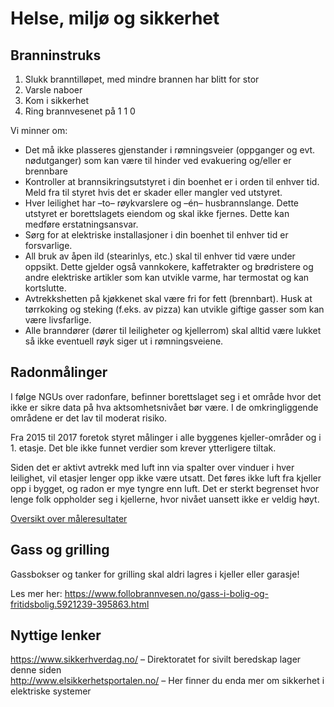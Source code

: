# Helse, miljø og sikkerhet

## Branninstruks

1. Slukk branntilløpet, med mindre brannen har blitt for stor
2. Varsle naboer
3. Kom i sikkerhet
4. Ring brannvesenet på 1 1 0

Vi minner om:

- Det må ikke plasseres gjenstander i rømningsveier (oppganger og evt.
  nødutganger) som kan være til hinder ved evakuering og/eller er brennbare
- Kontroller at brannsikringsutstyret i din boenhet er i orden til enhver tid.
  Meld fra til styret hvis det er skader eller mangler ved utstyret.
- Hver leilighet har –to– røykvarslere og –én– husbrannslange. Dette utstyret er
  borettslagets eiendom og skal ikke fjernes. Dette kan medføre
  erstatningsansvar.
- Sørg for at elektriske installasjoner i din boenhet til enhver tid er
  forsvarlige.
- All bruk av åpen ild (stearinlys, etc.) skal til enhver tid være under
  oppsikt. Dette gjelder også vannkokere, kaffetrakter og brødristere og andre
  elektriske artikler som kan utvikle varme, har termostat og kan kortslutte.
- Avtrekkshetten på kjøkkenet skal være fri for fett (brennbart). Husk at
  tørrkoking og steking (f.eks. av pizza) kan utvikle giftige gasser som kan
  være livsfarlige.
- Alle branndører (dører til leiligheter og kjellerrom) skal alltid være lukket
  så ikke eventuell røyk siger ut i rømningsveiene.

## Radonmålinger

I følge NGUs over radonfare, befinner borettslaget seg i et område hvor det ikke
er sikre data på hva aktsomhetsnivået bør være. I de omkringliggende områdene er
det lav til moderat risiko.

Fra 2015 til 2017 foretok styret målinger i alle byggenes kjeller-områder og
i 1. etasje. Det ble ikke funnet verdier som krever ytterligere tiltak.

Siden det er aktivt avtrekk med luft inn via spalter over vinduer i hver
leilighet, vil etasjer lenger opp ikke være utsatt. Det føres ikke luft fra
kjeller opp i bygget, og radon er mye tyngre enn luft. Det er sterkt begrenset
hvor lenge folk oppholder seg i kjellerne, hvor nivået uansett ikke er veldig
høyt.

[Oversikt over måleresultater](901_Badebakken_Radon_2015-2017.pdf)

## Gass og grilling

Gassbokser og tanker for grilling skal aldri lagres i kjeller eller garasje!

Les mer her: https://www.follobrannvesen.no/gass-i-bolig-og-fritidsbolig.5921239-395863.html

## Nyttige lenker

https://www.sikkerhverdag.no/  – Direktoratet for sivilt beredskap lager denne siden  
http://www.elsikkerhetsportalen.no/ – Her finner du enda mer om sikkerhet i elektriske systemer
